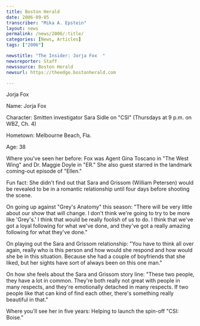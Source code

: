```yaml
---
title: Boston Herald
date: 2006-09-05
transcriber: "Mika A. Epstein"
layout: news
permalink: /news/2006/:title/
categories: [News, Articles]
tags: ["2006"]

newstitle: "The Insider: Jorja Fox  "
newsreporter: Staff
newssource: Boston Herald
newsurl: https://theedge.bostonherald.com

---
```


Jorja Fox

Name: Jorja Fox

Character: Smitten investigator Sara Sidle on "CSI" (Thursdays at 9 p.m. on WBZ, Ch. 4)

Hometown: Melbourne Beach, Fla.

Age: 38

Where you've seen her before: Fox was Agent Gina Toscano in "The West Wing" and Dr. Maggie Doyle in "ER." She also guest starred in the landmark coming-out episode of "Ellen."

Fun fact: She didn't find out that Sara and Grissom (William Petersen) would be revealed to be in a romantic relationship until four days before shooting the scene.

On going up against "Grey's Anatomy" this season: "There will be very little about our show that will change. I don't think we're going to try to be more like 'Grey's.' I think that would be really foolish of us to do. I think that we've got a loyal following for what we've done, and they've got a really amazing following for what they've done."

On playing out the Sara and Grissom relationship: "You have to think all over again, really who is this person and how would she respond and how would she be in this situation. Because she had a couple of boyfriends that she liked, but her sights have sort of always been on this one man."

On how she feels about the Sara and Grissom story line: "These two people, they have a lot in common. They're both really not great with people in many respects, and they're emotionally detached in many respects. If two people like that can kind of find each other, there's something really beautiful in that."

Where you'll see her in five years: Helping to launch the spin-off "CSI: Boise."
